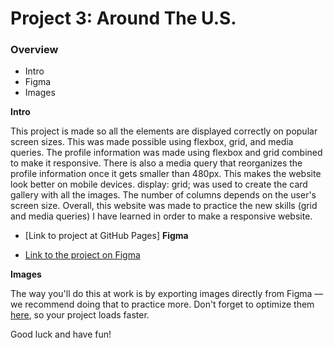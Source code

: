 # Project 3: Around The U.S.

### Overview

- Intro
- Figma
- Images

**Intro**

This project is made so all the elements are displayed correctly on popular screen sizes. This was made possible using flexbox, grid, and media queries. The profile information was made using flexbox and grid combined to make it responsive. There is also a media query that reorganizes the profile information once it gets smaller than 480px. This makes the website look better on mobile devices. display: grid; was used to create the card gallery with all the images. The number of columns
depends on the user's screen size. Overall, this website was made to practice the new skills (grid and media queries) I have learned in order to make a responsive website.

- [Link to project at GitHub Pages]
  **Figma**

- [Link to the project on Figma](https://www.figma.com/file/ii4xxsJ0ghevUOcssTlHZv/Sprint-3%3A-Around-the-US?node-id=0%3A1)

**Images**

The way you'll do this at work is by exporting images directly from Figma — we recommend doing that to practice more. Don't forget to optimize them [here](https://tinypng.com/), so your project loads faster.

Good luck and have fun!
